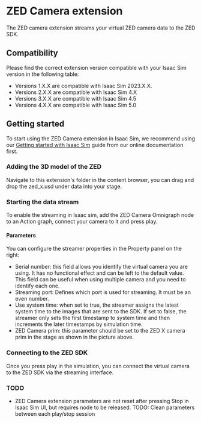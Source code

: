# ZED Camera extension    

The ZED camera extension streams your virtual ZED camera data to the ZED SDK.

## Compatibility

Please find the correct extension version compatible with your Isaac Sim version in the following table:


- Versions 1.X.X are compatible with Isaac Sim 2023.X.X.
- Versions 2.X.X are compatible with Isaac Sim 4.X
- Versions 3.X.X are compatible with Isaac Sim 4.5
- Versions 4.X.X are compatible with Isaac Sim 5.0

## Getting started


To start using the ZED Camera extension in Isaac Sim, we recommend using our [Getting started with Isaac Sim](https://www.stereolabs.com/docs/isaac-sim/isaac_sim) guide from our online documentation first.

### Adding the 3D model of the ZED

Navigate to this extension's folder in the content browser, you can drag and drop the zed_x.usd under data into your stage.

### Starting the data stream    

To enable the streaming in Isaac sim, add the ZED Camera Omnigraph node to an Action graph, connect your camera to it and press play.

#### Parameters    

You can configure the streamer properties in the Property panel on the right:
- Serial number: this field allows you identify the virtual camera you are using. It has no functional effect and can be left to the default value. This field can be useful when using multiple camera and you need to identify each one.
- Streaming port: Defines which port is used for streaming. It must be an even number.
- Use system time: when set to true, the streamer assigns the latest system time to the images that are sent to the SDK. If set to false, the streamer only sets the first timestamp to system time and then increments the later timestamps by simulation time.
- ZED Camera prim: this parameter should be set to the ZED X camera prim in the stage as shown in the picture above.


### Connecting to the ZED SDK    

Once you press play in the simulation, you can connect the virtual camera to the ZED SDK via the streaming interface.



### TODO

- ZED Camera extension parameters are not reset after pressing Stop in Isaac Sim UI, but requires node to be released. TODO: Clean parameters between each play/stop session